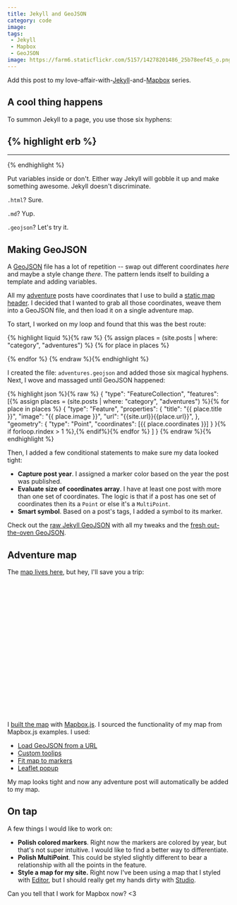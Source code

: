 ```yaml
---
title: Jekyll and GeoJSON
category: code
image:
tags:
 - Jekyll
 - Mapbox
 - GeoJSON
image: https://farm6.staticflickr.com/5157/14278201486_25b78eef45_o.png
---
```


Add this post to my love-affair-with-[Jekyll](http://katydecorah.com/code/2014/01/26/mapbox-for-jekyll-posts/)-and-[Mapbox](http://katydecorah.com/code/2014/07/26/static-mapbox-for-jekyll/) series.

## A cool thing happens

To summon Jekyll to a page, you use those six hyphens:

{% highlight erb %}
---
---
{% endhighlight %}

Put variables inside or don't. Either way Jekyll will gobble it up and make something awesome. Jekyll doesn't discriminate.

`.html`? Sure.

`.md`? Yup.

`.geojson`? Let's try it.

## Making GeoJSON

A [GeoJSON](http://geojson.org/) file has a lot of repetition -- swap out different coordinates *here* and maybe a style change *there*. The pattern lends itself to building a template and adding variables.

All my [adventure](/card-catalog/#adventures) posts have coordinates that I use to build a [static map header](http://katydecorah.com/code/2014/07/26/static-mapbox-for-jekyll/). I decided that I wanted to grab all those coordinates, weave them into a GeoJSON file, and then load it on a single adventure map.

To start, I worked on my loop and found that this was the best route:

{% highlight liquid %}{% raw %}
{% assign places = (site.posts | where: "category", "adventures") %}
{% for place in places %}
  <!-- gooey, caramel center -->
{% endfor %}
{% endraw %}{% endhighlight %}

I created the file: `adventures.geojson` and added those six magical hyphens. Next, I wove and massaged until GeoJSON happened:

{% highlight json %}{% raw %}
{
  "type": "FeatureCollection",
  "features": [{% assign places = (site.posts | where: "category", "adventures") %}{% for place in places %}
    {
      "type": "Feature",
      "properties": {
        "title": "{{ place.title }}",
        "image": "{{ place.image }}",
        "url": "{{site.url}}{{place.url}}",
      },
      "geometry": {
        "type": "Point",
        "coordinates": [{{ place.coordinates }}]
      }
    }{% if forloop.rindex > 1 %},{% endif%}{% endfor %}
  ]
}
{% endraw %}{% endhighlight %}

Then, I added a few conditional statements to make sure my data looked tight:

* **Capture post year**. I assigned a marker color based on the year the post was published.
* **Evaluate size of coordinates array**. I have at least one post with more than one set of coordinates. The logic is that if a post has one set of coordinates then its a `Point` or else it's a `MultiPoint`.
* **Smart symbol**. Based on a post's tags, I added a symbol to its marker.

Check out the [raw Jekyll GeoJSON](https://github.com/katydecorah/katydecorah.github.io/blob/master/map/adventures.geojson?short_path=f85bc8f) with all my tweaks and the [fresh out-the-oven GeoJSON](/map/adventures.geojson).

## Adventure map

The [map lives here](/map), but hey, I'll save you a trip:

<script src='https://api.tiles.mapbox.com/mapbox.js/v2.1.2/mapbox.js'></script>
<link href='https://api.tiles.mapbox.com/mapbox.js/v2.1.2/mapbox.css' rel='stylesheet' />

<div id="map" style="max-width: 900px; margin: 0 auto 1em; height: 300px"></div>
<script>
L.mapbox.accessToken = '{{site.mapbox-token}}';
var map = L.mapbox.map('map', '{{site.mapid}}');

var featureLayer = L.mapbox.featureLayer()
.loadURL('/map/adventures.geojson')
.addTo(map);

featureLayer.on('ready', function() {
  map.fitBounds(featureLayer.getBounds());
});

featureLayer.on('layeradd', function(e) {
  var marker = e.layer,
  feature = marker.feature;

  // Create custom popup content
  var popupContent =  '<a target="_blank" class="popup" href="' + feature.properties.url + '">' +
  '<img alt="'+ feature.properties.title +'+" style="max-width: 150px" src="' + feature.properties.image + '" /><h2 class="text-center">'+feature.properties.title+'</h2></a>';

  // http://leafletjs.com/reference.html#popup
  marker.bindPopup(popupContent,{
    minWidth: 200,
    closeButton: false
  });
});
</script>

I [built the map](https://github.com/katydecorah/katydecorah.github.io/blob/master/map/index.html) with [Mapbox.js](https://www.mapbox.com/mapbox.js/api/). I sourced the functionality of my map from Mapbox.js examples. I used:

* [Load GeoJSON from a URL](https://www.mapbox.com/mapbox.js/example/v1.0.0/geojson-marker-from-url/)
* [Custom toolips](https://www.mapbox.com/mapbox.js/example/v1.0.0/custom-popup/)
* [Fit map to markers](https://www.mapbox.com/mapbox.js/example/v1.0.0/fit-map-to-markers/)
* [Leaflet popup](http://leafletjs.com/reference.html#popup)

My map looks tight and now any adventure post will automatically be added to my map.

## On tap

A few things I would like to work on:

* **Polish colored markers**. Right now the markers are colored by year, but that's not super intuitive. I would like to find a better way to differentiate.
* **Polish MultiPoint**. This could be styled slightly different to bear a relationship with all the points in the feature.
* **Style a map for my site.** Right now I've been using a map that I styled with [Editor](https://www.mapbox.com/editor), but I should really get my hands dirty with [Studio](https://www.mapbox.com/mapbox-studio).

Can you tell that I work for Mapbox now? <3
